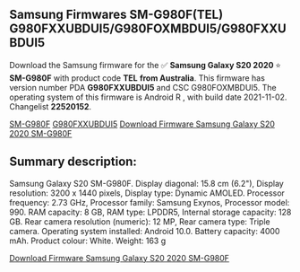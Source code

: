 <h2>Samsung Firmwares SM-G980F(TEL) G980FXXUBDUI5/G980FOXMBDUI5/G980FXXUBDUI5</h2>
Download the Samsung firmware for the ✅ <strong>Samsung Galaxy S20 2020 </strong> ⭐ <strong>SM-G980F</strong> with product code <strong>TEL</strong> <strong> from Australia</strong>. This firmware has version number PDA <strong>G980FXXUBDUI5</strong> and CSC G980FOXMBDUI5. The operating system of this firmware is Android R , with build date 2021-11-02. Changelist <strong>22520152</strong>.


[SM-G980F](https://samfirm.shop/samsung/model/SM-G980F)
[G980FXXUBDUI5](https://samfirm.shop/samsung/pda/G980FXXUBDUI5)
[Download Firmware Samsung Galaxy S20 2020 SM-G980F](https://samfirm.shop/samsung/firmware/470466)
<h2>Summary description:</h2>
<p>Samsung Galaxy S20 SM-G980F. Display diagonal: 15.8 cm (6.2"), Display resolution: 3200 x 1440 pixels, Display type: Dynamic AMOLED. Processor frequency: 2.73 GHz, Processor family: Samsung Exynos, Processor model: 990. RAM capacity: 8 GB, RAM type: LPDDR5, Internal storage capacity: 128 GB. Rear camera resolution (numeric): 12 MP, Rear camera type: Triple camera. Operating system installed: Android 10.0. Battery capacity: 4000 mAh. Product colour: White. Weight: 163 g</p>


[Download Firmware Samsung Galaxy S20 2020 SM-G980F](https://samfirm.shop/samsung/firmware/470466)
